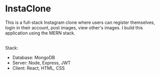 # InstaClone
<p>This is a full-stack Instagram clone where users can register themselves, login in their account, post images, view other's images.
I build this application using the MERN stack.
</p>
<br>
Stack:
<ul>
  <li>Database: MongoDB</li>
  <li>Server: Node, Express, JWT</li>
  <li>Client: React, HTML, CSS</li>
</ul>
